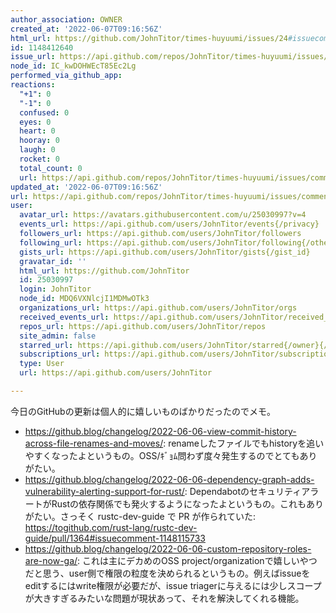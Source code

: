 ```yaml
---
author_association: OWNER
created_at: '2022-06-07T09:16:56Z'
html_url: https://github.com/JohnTitor/times-huyuumi/issues/24#issuecomment-1148412640
id: 1148412640
issue_url: https://api.github.com/repos/JohnTitor/times-huyuumi/issues/24
node_id: IC_kwDOHWEcT85Ec2Lg
performed_via_github_app: 
reactions:
  "+1": 0
  "-1": 0
  confused: 0
  eyes: 0
  heart: 0
  hooray: 0
  laugh: 0
  rocket: 0
  total_count: 0
  url: https://api.github.com/repos/JohnTitor/times-huyuumi/issues/comments/1148412640/reactions
updated_at: '2022-06-07T09:16:56Z'
url: https://api.github.com/repos/JohnTitor/times-huyuumi/issues/comments/1148412640
user:
  avatar_url: https://avatars.githubusercontent.com/u/25030997?v=4
  events_url: https://api.github.com/users/JohnTitor/events{/privacy}
  followers_url: https://api.github.com/users/JohnTitor/followers
  following_url: https://api.github.com/users/JohnTitor/following{/other_user}
  gists_url: https://api.github.com/users/JohnTitor/gists{/gist_id}
  gravatar_id: ''
  html_url: https://github.com/JohnTitor
  id: 25030997
  login: JohnTitor
  node_id: MDQ6VXNlcjI1MDMwOTk3
  organizations_url: https://api.github.com/users/JohnTitor/orgs
  received_events_url: https://api.github.com/users/JohnTitor/received_events
  repos_url: https://api.github.com/users/JohnTitor/repos
  site_admin: false
  starred_url: https://api.github.com/users/JohnTitor/starred{/owner}{/repo}
  subscriptions_url: https://api.github.com/users/JohnTitor/subscriptions
  type: User
  url: https://api.github.com/users/JohnTitor

---
```

今日のGitHubの更新は個人的に嬉しいものばかりだったのでメモ。

- https://github.blog/changelog/2022-06-06-view-commit-history-across-file-renames-and-moves/: renameしたファイルでもhistoryを追いやすくなったよというもの。OSS/ｷﾞｮﾑ問わず度々発生するのでとてもありがたい。
- https://github.blog/changelog/2022-06-06-dependency-graph-adds-vulnerability-alerting-support-for-rust/: DependabotのセキュリティアラートがRustの依存関係でも発火するようになったよというもの。これもありがたい。さっそく rustc-dev-guide で PR が作られていた: https://togithub.com/rust-lang/rustc-dev-guide/pull/1364#issuecomment-1148115733
- https://github.blog/changelog/2022-06-06-custom-repository-roles-are-now-ga/: これは主にデカめのOSS project/organizationで嬉しいやつだと思う、user側で権限の粒度を決められるというもの。例えばissueをeditするにはwrite権限が必要だが、issue triagerに与えるには少しスコープが大きすぎるみたいな問題が現状あって、それを解決してくれる機能。